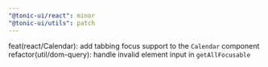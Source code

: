 ```yaml
---
"@tonic-ui/react": minor
"@tonic-ui/utils": patch
---
```


feat(react/Calendar): add tabbing focus support to the `Calendar` component
refactor(util/dom-query): handle invalid element input in `getAllFocusable`
